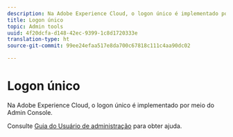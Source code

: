 ```yaml
---
description: Na Adobe Experience Cloud, o logon único é implementado por meio do Admin Console.
title: Logon único
topic: Admin tools
uuid: 4f20dcfa-d148-42ec-9399-1c8d1720333e
translation-type: ht
source-git-commit: 99ee24efaa517e8da700c67818c111c4aa90dc02

---
```



# Logon único

Na Adobe Experience Cloud, o logon único é implementado por meio do Admin Console.

Consulte [Guia do Usuário de administração](https://helpx.adobe.com/br/enterprise/managing/user-guide.html) para obter ajuda.
